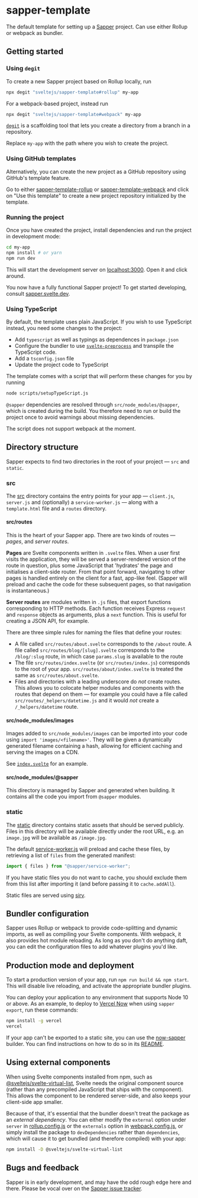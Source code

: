# sapper-template

The default template for setting up a
[Sapper](https://github.com/sveltejs/sapper) project. Can use either Rollup or
webpack as bundler.

## Getting started

### Using `degit`

To create a new Sapper project based on Rollup locally, run

```bash
npx degit "sveltejs/sapper-template#rollup" my-app
```

For a webpack-based project, instead run

```bash
npx degit "sveltejs/sapper-template#webpack" my-app
```

[`degit`](https://github.com/Rich-Harris/degit) is a scaffolding tool that lets
you create a directory from a branch in a repository.

Replace `my-app` with the path where you wish to create the project.

### Using GitHub templates

Alternatively, you can create the new project as a GitHub repository using
GitHub's template feature.

Go to either
[sapper-template-rollup](https://github.com/sveltejs/sapper-template-rollup) or
[sapper-template-webpack](https://github.com/sveltejs/sapper-template-webpack)
and click on "Use this template" to create a new project repository initialized
by the template.

### Running the project

Once you have created the project, install dependencies and run the project in
development mode:

```bash
cd my-app
npm install # or yarn
npm run dev
```

This will start the development server on
[localhost:3000](http://localhost:3000). Open it and click around.

You now have a fully functional Sapper project! To get started developing,
consult [sapper.svelte.dev](https://sapper.svelte.dev).

### Using TypeScript

By default, the template uses plain JavaScript. If you wish to use TypeScript
instead, you need some changes to the project:

- Add `typescript` as well as typings as dependences in `package.json`
- Configure the bundler to use
  [`svelte-preprocess`](https://github.com/sveltejs/svelte-preprocess) and
  transpile the TypeScript code.
- Add a `tsconfig.json` file
- Update the project code to TypeScript

The template comes with a script that will perform these changes for you by
running

```bash
node scripts/setupTypeScript.js
```

`@sapper` dependencies are resolved through `src/node_modules/@sapper`, which is
created during the build. You therefore need to run or build the project once to
avoid warnings about missing dependencies.

The script does not support webpack at the moment.

## Directory structure

Sapper expects to find two directories in the root of your project — `src` and
`static`.

### src

The [src](src) directory contains the entry points for your app — `client.js`,
`server.js` and (optionally) a `service-worker.js` — along with a
`template.html` file and a `routes` directory.

#### src/routes

This is the heart of your Sapper app. There are two kinds of routes — _pages_,
and _server routes_.

**Pages** are Svelte components written in `.svelte` files. When a user first
visits the application, they will be served a server-rendered version of the
route in question, plus some JavaScript that 'hydrates' the page and initialises
a client-side router. From that point forward, navigating to other pages is
handled entirely on the client for a fast, app-like feel. (Sapper will preload
and cache the code for these subsequent pages, so that navigation is
instantaneous.)

**Server routes** are modules written in `.js` files, that export functions
corresponding to HTTP methods. Each function receives Express `request` and
`response` objects as arguments, plus a `next` function. This is useful for
creating a JSON API, for example.

There are three simple rules for naming the files that define your routes:

- A file called `src/routes/about.svelte` corresponds to the `/about` route. A
  file called `src/routes/blog/[slug].svelte` corresponds to the `/blog/:slug`
  route, in which case `params.slug` is available to the route
- The file `src/routes/index.svelte` (or `src/routes/index.js`) corresponds to
  the root of your app. `src/routes/about/index.svelte` is treated the same as
  `src/routes/about.svelte`.
- Files and directories with a leading underscore do _not_ create routes. This
  allows you to colocate helper modules and components with the routes that
  depend on them — for example you could have a file called
  `src/routes/_helpers/datetime.js` and it would _not_ create a
  `/_helpers/datetime` route.

#### src/node_modules/images

Images added to `src/node_modules/images` can be imported into your code using
`import 'images/<filename>'`. They will be given a dynamically generated
filename containing a hash, allowing for efficient caching and serving the
images on a CDN.

See [`index.svelte`](src/routes/index.svelte) for an example.

#### src/node_modules/@sapper

This directory is managed by Sapper and generated when building. It contains all
the code you import from `@sapper` modules.

### static

The [static](static) directory contains static assets that should be served
publicly. Files in this directory will be available directly under the root URL,
e.g. an `image.jpg` will be available as `/image.jpg`.

The default [service-worker.js](src/service-worker.js) will preload and cache
these files, by retrieving a list of `files` from the generated manifest:

```js
import { files } from "@sapper/service-worker";
```

If you have static files you do not want to cache, you should exclude them from
this list after importing it (and before passing it to `cache.addAll`).

Static files are served using [sirv](https://github.com/lukeed/sirv).

## Bundler configuration

Sapper uses Rollup or webpack to provide code-splitting and dynamic imports, as
well as compiling your Svelte components. With webpack, it also provides hot
module reloading. As long as you don't do anything daft, you can edit the
configuration files to add whatever plugins you'd like.

## Production mode and deployment

To start a production version of your app, run `npm run build && npm start`.
This will disable live reloading, and activate the appropriate bundler plugins.

You can deploy your application to any environment that supports Node 10 or
above. As an example, to deploy to [Vercel Now](https://vercel.com) when using
`sapper export`, run these commands:

```bash
npm install -g vercel
vercel
```

If your app can't be exported to a static site, you can use the
[now-sapper](https://github.com/thgh/now-sapper) builder. You can find
instructions on how to do so in its
[README](https://github.com/thgh/now-sapper#basic-usage).

## Using external components

When using Svelte components installed from npm, such as
[@sveltejs/svelte-virtual-list](https://github.com/sveltejs/svelte-virtual-list),
Svelte needs the original component source (rather than any precompiled
JavaScript that ships with the component). This allows the component to be
rendered server-side, and also keeps your client-side app smaller.

Because of that, it's essential that the bundler doesn't treat the package as an
_external dependency_. You can either modify the `external` option under
`server` in [rollup.config.js](rollup.config.js) or the `externals` option in
[webpack.config.js](webpack.config.js), or simply install the package to
`devDependencies` rather than `dependencies`, which will cause it to get bundled
(and therefore compiled) with your app:

```bash
npm install -D @sveltejs/svelte-virtual-list
```

## Bugs and feedback

Sapper is in early development, and may have the odd rough edge here and there.
Please be vocal over on the
[Sapper issue tracker](https://github.com/sveltejs/sapper/issues).
